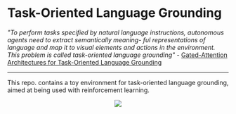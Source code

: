 # Task-Oriented Language Grounding

*"To perform tasks specified by natural language instructions, autonomous  agents  need  to  extract  semantically  meaning- ful  representations  of  language  and  map  it  to  visual  elements and actions in the environment. This problem is called task-oriented  language  grounding"* - [Gated-Attention Architectures for Task-Oriented Language Grounding
](https://arxiv.org/abs/1706.07230)

--- 

This repo. contains a toy environment for task-oriented language grounding, aimed at being used with reinforcement learning.

<p align="center">
    <img src="https://github.com/bentrevett/rl-grounding/blob/master/state.png">
</p>

